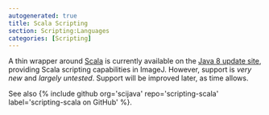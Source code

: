 ```yaml
---
autogenerated: true
title: Scala Scripting
section: Scripting:Languages
categories: [Scripting]
---
```


 A thin wrapper around [Scala](http://www.scala-lang.org/) is currently available on the [Java 8 update site](/list-of-update-sites), providing Scala scripting capabilities in ImageJ. However, support is *very new* and *largely untested*. Support will be improved later, as time allows.

See also {% include github org='scijava' repo='scripting-scala' label='scripting-scala on GitHub' %}.


